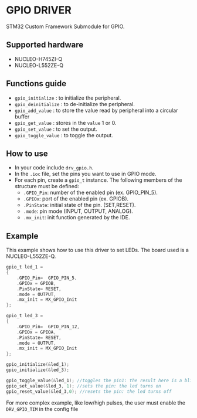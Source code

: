 # GPIO DRIVER
STM32 Custom Framework Submodule for GPIO.
## Supported hardware
- NUCLEO-H745ZI-Q
- NUCLEO-L552ZE-Q
## Functions guide 
- `gpio_initialize` : to initialize the peripheral.
- `gpio_deinitialize` : to de-initialize the peripheral.
- `gpio_add_value` : to store the value read by peripheral into a circular buffer
- `gpio_get_value` : stores in the `value` 1 or 0.
- `gpio_set_value` : to set the output.
- `gpio_toggle_value` : to toggle the output.

## How to use
- In your code include `drv_gpio.h`.
- In the `.ioc` file, set the pins you want to use in GPIO mode.
- For each pin, create a `gpio_t` instance. The following members of the structure must be defined:
    - `.GPIO_Pin`: number of the enabled pin (ex. GPIO_PIN_5).
    - `.GPIOx`: port of the enabled pin (ex. GPIOB).
    - `.PinState`: initial state of the pin. (SET,RESET).
    - `.mode`: pin mode (INPUT, OUTPUT, ANALOG).
    - `.mx_init`: init function generated by the IDE.

## Example
This example shows how to use this driver to set LEDs. The board used is a NUCLEO-L552ZE-Q.
```C
gpio_t led_1 =
{
	.GPIO_Pin= 	GPIO_PIN_5,
	.GPIOx = GPIOB,
	.PinState= RESET,
	.mode = OUTPUT,
	.mx_init = MX_GPIO_Init
};

gpio_t led_3 =
{
	.GPIO_Pin= 	GPIO_PIN_12,
	.GPIOx = GPIOA,
	.PinState= RESET,
	.mode = OUTPUT,
	.mx_init = MX_GPIO_Init
};

gpio_initialize(&led_1);
gpio_initialize(&led_3);

gpio_toggle_value(&led_1); //toggles the pin1: the result here is a blinking LED
gpio_set_value(&led_3, 1); //sets the pin: the led turns on
gpio_reset_value(&led_3,0); //resets the pin: the led turns off

```

For more complex example, like low/high pulses, the user must enable the ```DRV_GPIO_TIM``` in the config file
